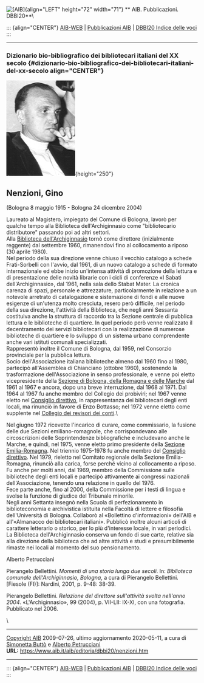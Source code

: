 ![\[AIB\]](/aib/wi/aibv72.gif){align="LEFT" height="72" width="71"}
** AIB. Pubblicazioni. DBBI20**\

::: {align="CENTER"}
[AIB-WEB](/) \| [Pubblicazioni AIB](/pubblicazioni/) \| [DBBI20 Indice
delle voci](dbbi20.htm)
:::

------------------------------------------------------------------------

### Dizionario bio-bibliografico dei bibliotecari italiani del XX secolo {#dizionario-bio-bibliografico-dei-bibliotecari-italiani-del-xx-secolo align="CENTER"}

![\[Ritratto\]](nenzioni.jpg){height="250"}

## Nenzioni, Gino

(Bologna 8 maggio 1915 - Bologna 24 dicembre 2004)

Laureato al Magistero, impiegato del Comune di Bologna, lavorò per
qualche tempo alla Biblioteca dell\'Archiginnasio come \"bibliotecario
distributore\" passando poi ad altri settori.\
Alla [Biblioteca dell\'Archiginnasio](/aib/stor/teche/bo-com.htm) tornò
come direttore (inizialmente reggente) dal settembre 1960, rimanendovi
fino al collocamento a riposo (30 aprile 1980).\
Nel periodo della sua direzione venne chiuso il vecchio catalogo a
schede Frati-Sorbelli con l\'avvio, dal 1961, di un nuovo catalogo a
schede di formato internazionale ed ebbe inizio un\'intensa attività di
promozione della lettura e di presentazione delle novità librarie con i
cicli di conferenze «I Sabati dell\'Archiginnasio», dal 1961, nella sala
dello Stabat Mater. La cronica carenza di spazi, personale e
attrezzature, particolarmente in relazione a un notevole arretrato di
catalogazione e sistemazione di fondi e alle nuove esigenze di
un\'utenza molto cresciuta, resero però difficile, nel periodo della sua
direzione, l\'attività della Biblioteca, che negli anni Sessanta
costituiva anche la struttura di raccordo tra la Sezione centrale di
pubblica lettura e le biblioteche di quartiere. In quel periodo però
venne realizzato il decentramento dei servizi bibliotecari con la
realizzazione di numerose biblioteche di quartiere e lo sviluppo di un
sistema urbano comprendente anche vari istituti comunali specializzati.\
Rappresentò inoltre il Comune di Bologna, dal 1959, nel Consorzio
provinciale per la pubblica lettura.\
Socio dell\'Associazione italiana biblioteche almeno dal 1960 fino al
1980, partecipò all\'Assemblea di Chianciano (ottobre 1960), sostenendo
la trasformazione dell\'Associazione in senso professionale, e venne poi
eletto vicepresidente della [Sezione di Bologna, della Romagna e delle
Marche](/aib/stor/sezioni/romagna.htm) dal 1961 al 1967 e ancora, dopo
una breve interruzione, dal 1968 al 1971. Dal 1964 al 1967 fu anche
membro del Collegio dei probiviri; nel 1967 venne eletto nel [Consiglio
direttivo](/aib/stor/cariche60.htm), in rappresentanza dei bibliotecari
degli enti locali, ma rinunciò in favore di Enzo Bottasso; nel 1972
venne eletto come supplente nel [Collegio dei revisori dei
conti](/aib/stor/cariche69.htm).\

Nel giugno 1972 ricevette l\'incarico di curare, come commissario, la
fusione delle due Sezioni emiliano-romagnole, che corrispondevano alle
circoscrizioni delle Soprintendenze bibliografiche e includevano anche
le Marche, e quindi, nel 1975, venne eletto primo presidente della
[Sezione Emilia-Romagna](/aib/stor/sezioni/emr.htm). Nel triennio
1975-1978 fu anche membro del [Consiglio
direttivo](/aib/stor/cariche75.htm). Nel 1979, rieletto nel Comitato
regionale della Sezione Emilia-Romagna, rinunciò alla carica, forse
perché vicino al collocamento a riposo. Fu anche per molti anni, dal
1969, membro della Commissione sulle biblioteche degli enti locali e
partecipò attivamente ai congressi nazionali dell\'Associazione, tenendo
una relazione in quello del 1976.\
Fece parte anche, fino al 2000, della Commissione per i testi di lingua
e svolse la funzione di giudice del Tribunale minorile.\
Negli anni Settanta insegnò nella Scuola di perfezionamento in
biblioteconomia e archivistica istituita nella Facoltà di lettere e
filosofia dell\'Università di Bologna. Collaborò al «Bollettino
d\'informazioni» dell\'AIB e all\'«Almanacco dei bibliotecari italiani».
Pubblicò inoltre alcuni articoli di carattere letterario o storico, per
lo più d\'interesse locale, in vari periodici.\
La Biblioteca dell\'Archiginnasio conserva un fondo di sue carte,
relative sia alla direzione della biblioteca che ad altre attività e
studi e presumibilmente rimaste nei locali al momento del suo
pensionamento.

Alberto Petrucciani

Pierangelo Bellettini. *Momenti di una storia lunga due secoli*. In:
*Biblioteca comunale dell\'Archiginnasio, Bologna*, a cura di Pierangelo
Bellettini. \[Fiesole (FI)\]: Nardini, 2001, p. 9-48: 38-39.

Pierangelo Bellettini. *Relazione del direttore sull\'attività svolta
nell\'anno 2004*. «L\'Archiginnasio», 99 (2004), p. VII-LII: IX-XI, con
una fotografia. Pubblicato nel 2006.

\

------------------------------------------------------------------------

[Copyright AIB](/su-questo-sito/dichiarazione-di-copyright-aib-web/)
2009-07-26, ultimo aggiornamento 2020-05-11, a cura di [Simonetta
Buttò](/aib/redazione3.htm) e [Alberto
Petrucciani](/su-questo-sito/redazione-aib-web/)\
**URL:** https://www.aib.it/aib/editoria/dbbi20/nenzioni.htm

------------------------------------------------------------------------

::: {align="CENTER"}
[AIB-WEB](/) \| [Pubblicazioni AIB](/pubblicazioni/) \| [DBBI20 Indice
delle voci](dbbi20.htm)
:::
